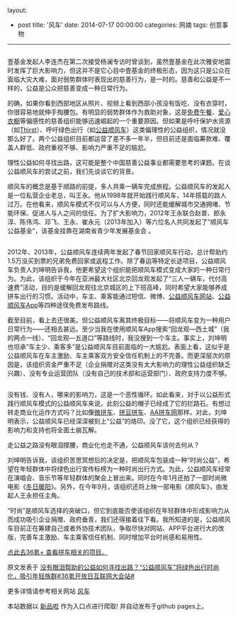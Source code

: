 layout: 
  - post 
title: '风车' 
date: 2014-07-17 00:00:00 
categories: 网摘 
tags: 创意事物 
---

<p><img src="http://a.36krcnd.com/photo/4ae3c499f8b95adb90239ccf2219e89d.jpg" alt=""/></p>

<p>壹基金发起人李连杰在第二次接受杨澜专访时曾谈到，虽然壹基金在此次雅安地震时发挥了巨大影响力，但这并不是它心目中壹基金的终极形态，因为这只是公众在面临大灾大难，面对弱势群体时表现出的慈善行为，是一时的。慈善和公益是不一样的，公益是公众把慈善变成一种日常行为。</p>

<p>的确，如果你看到西部地区从照片、视频上看到西部小孩没有饭吃、没有衣穿时，你很容易地就伸手掏腰包。有明显的弱势群体作为救助对象，这是<a target="_blank" data-no-turbolink="true" href="http://www.mianfeiwucan.org/home/">免费午餐</a>、<a target="_blank" data-no-turbolink="true" href="http://www.aixinyichu.org/">爱心衣橱</a>等偏感性的慈善组织能够迅速崛起的一个重要原因。但如果是呼吁保护水资源（如<a target="_blank" data-no-turbolink="true" href="http://e.weibo.com/thirst4water">Thirst</a>）、呼吁绿色出行（如<a target="_blank" data-no-turbolink="true" href="http://www.shunfengche.org/">公益顺风车</a>）这类偏理性的公益组织，情况就没那么好了。两个公益组织目前都运营了差不多一年半，但目前还是面临筹款难、覆盖人群低、政府重视不够、影响力严重不足的尴尬。</p>

<p>理性公益如何寻找出路，这可能是整个中国慈善公益事业都需要思考的课题。在谈公益顺风车的尝试之前，我们先谈谈它的背景。</p>

<p>顺风车的概念是基于顺路的前提，多人共乘一辆车完成旅程。公益顺风车的发起人是一位私营企业老总，叫王永。他从1998年就开始践行顺风车，14年搭载的路人过万。在他看来，顺风车模式不仅可以与人方便，同时还能缓解城市交通拥堵、节能环保、促进人与人之间的信任。为了扩大影响力，2012年王永联合赵普、郎永淳、陈伟鸿、邓飞、王永、崔永元（2013年加入）等六位名人共同发起了”顺风车公益基金“，该基金挂靠在湖南省青少年发展基金会 。</p>

<p><img src="http://a.36krcnd.com/photo/4206cdeabc3193d05d2429b7d1df3b22.jpg" alt=""/></p>

<p>2012年、2013年，公益顺风车连续两年发起了春节回家顺风车行动，总计帮助约1.5万没买到票的兄弟免费回家或返程工作。除了春运等特定长途项目，公益顺风车负责人刘坤明告诉我，他更希望这个组织能把顺风车模式变成大家的一种日常行为。为此，该组织于今年在亚洲最大社区北京回龙观发起了“三人一辆车，代付高速费”活动，目的是缓解回龙观往北京城区的上下班高峰，同时希望大家能够养成拼车出行的习惯。活动中，车主、乘客能通过短信、微博、<a target="_blank" data-no-turbolink="true" href="http://www.shunfengche.org">公益顺风车网站</a>、<a target="_blank" data-no-turbolink="true" href="http://www.shunfengche.org/apps">公益顺风车App</a>等四种途径免费发布路线。</p>

<p>截至目前，看上去还很美。但公益顺风车离其终极目标——将顺风车变为一种用户日常行为——还相去甚远。至少当我在使用顺风车App搜索“回龙观—西土城”（我的两点一线）、“回龙观—五道口”等路线时，我没搜到一个车主。事实上，刘坤明也坦承“车主少、乘客多”是公益顺风车目前面临的一大尴尬。表面上看，这似乎是公益顺风车在车主激励、车主乘客双方安全信任机制上的不完善。而更深层次的原因是，该组织资金严重不足（企业捐赠对这类没有太大影响力的理性公益组织缺乏兴趣）、没有专业运营团队（没有自己的技术部和运营部门）、政府支持力度不够。</p>

<p><img src="http://a.36krcnd.com/photo/22d0e206afa36bc521ccba6515286c66.jpg" alt=""/></p>

<p>没有钱、没有人，哪来的影响力，这是一个恶性循环。如此看来，对于以公益形式践行顺风车模式的公益顺风车来说，此刻公益的帽子已经成了它的拦路石。有想过转走商业化运作方式吗？比如像<a target="_blank" data-no-turbolink="true" href="http://www.36kr.com/p/205422.html" title="尝试拼车与真实社交结合，微拼车欲成为中国版Lyft">微拼车</a>、<a target="_blank" data-no-turbolink="true" href="http://www.pindou.com/">拼豆拼车</a>、<a target="_blank" data-no-turbolink="true" href="http://www.aapinche.cn/">AA拼车网</a>那样。对此，刘坤明表示，公益顺风车已经深深被刻上“公益”的烙印。没了它，这个组织已经获得的影响力和支持也将全面土崩瓦解。</p>

<p>走公益之路没有眼泪撑腰，商业化也走不通，公益顺风车该何去何从？</p>

<p>刘坤明告诉我，该组织苦思冥想后的决定是，把顺风车包装成一种“时尚公益”，希望在年轻群体中将绿色出行宣传标榜为一种时尚出行方式。为此，公益顺风车经常在演唱会、音乐节等年轻群体的聚会上冒出来。同时在今年1月还拍了一部时尚微电影《<a target="_blank" data-no-turbolink="true" href="http://t.cn/zQEII2D">冬日暖阳</a>》。另外，在今年9月，该组织还将上映一部电影《顺风车》，由发起人王永担任主角。</p>

<p>“时尚”是顺风车选择的突破口，但它到底能否使该组织在年轻群体中形成影响力从而成功吸引企业捐赠、政府垂青，我们还得接着往下看。我所知道的是，公益顺风车目前正在筹建自己或者外协技术团队，争取尽快对网站、APP平台进行大的改版，完善车主激励、车主乘客信任机制、同时增加平台时尚感和易用性。</p>

<p><a target="_blank" data-no-turbolink="true" href="http://www.36kr.net/album/i/127">点此去<span>36氪</span>+ 查看拼车相关的项目。</a></p>
					<p></p>
					<p></p>  



原文发表于 [没有眼泪帮助的公益如何寻找出路？“公益顺风车”将绿色出行时尚化，吸引年轻族群#36氪开放日互联网大会站#](http://www.36kr.com/p/205432.html)  

更多详情请参考相关网站 [风车](http://fengcheco.com)  

本站数据以 [新品啦](http://xinpinla.com/) 作为入口点进行爬取! 并自动发布于github pages上。  
